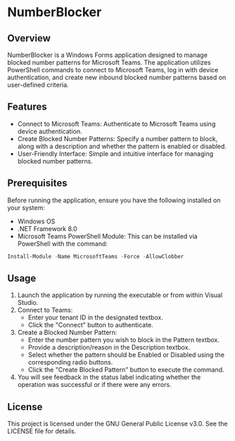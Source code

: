 # NumberBlocker

## Overview
NumberBlocker is a Windows Forms application designed to manage blocked number patterns for Microsoft Teams. The application utilizes PowerShell commands to connect to Microsoft Teams, log in with device authentication, and create new inbound blocked number patterns based on user-defined criteria.

## Features
- Connect to Microsoft Teams: Authenticate to Microsoft Teams using device authentication.
- Create Blocked Number Patterns: Specify a number pattern to block, along with a description and whether the pattern is enabled or disabled.
- User-Friendly Interface: Simple and intuitive interface for managing blocked number patterns.

## Prerequisites
Before running the application, ensure you have the following installed on your system:

- Windows OS
- .NET Framework 8.0
- Microsoft Teams PowerShell Module: This can be installed via PowerShell with the command:
```powershell
Install-Module -Name MicrosoftTeams -Force -AllowClobber
```

## Usage
1. Launch the application by running the executable or from within Visual Studio.
2. Connect to Teams:
    - Enter your tenant ID in the designated textbox.
    - Click the "Connect" button to authenticate.
3. Create a Blocked Number Pattern:
    - Enter the number pattern you wish to block in the Pattern textbox.
    - Provide a description/reason in the Description textbox.
    - Select whether the pattern should be Enabled or Disabled using the corresponding radio buttons.
    - Click the "Create Blocked Pattern" button to execute the command.
4. You will see feedback in the status label indicating whether the operation was successful or if there were any errors.

## License
This project is licensed under the GNU General Public License v3.0. See the LICENSE file for details.
